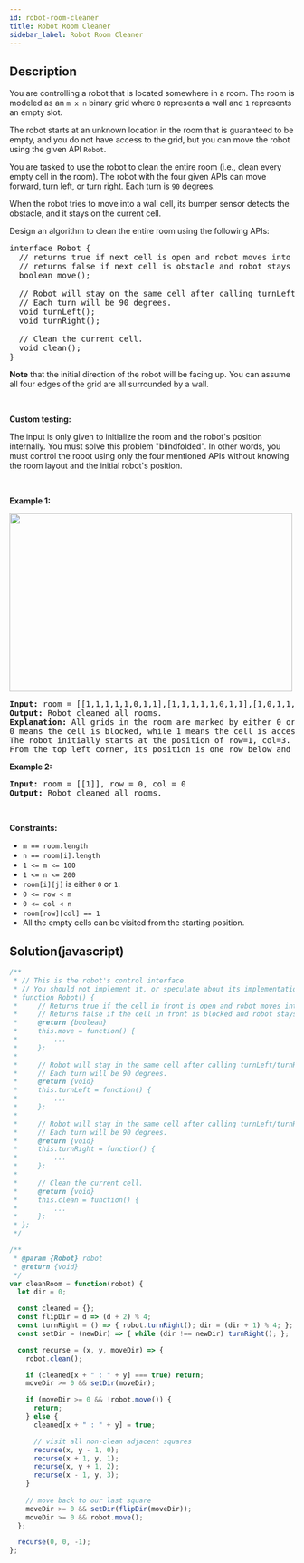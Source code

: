```yaml
---
id: robot-room-cleaner
title: Robot Room Cleaner
sidebar_label: Robot Room Cleaner
---
```

## Description
<div class="description">
<p>You are controlling a robot that is located somewhere in a room. The room is modeled as an <code>m x n</code> binary grid where <code>0</code> represents a wall and <code>1</code> represents an empty slot.</p>

<p>The robot starts at an unknown location in the room that is guaranteed to be empty, and you do not have access to the grid, but you can move the robot using the given API <code>Robot</code>.</p>

<p>You are tasked to use the robot to clean the entire room (i.e., clean every empty cell in the room). The robot with the four given APIs can move forward, turn left, or turn right. Each turn is <code>90</code> degrees.</p>

<p>When the robot tries to move into a wall cell, its bumper sensor detects the obstacle, and it stays on the current cell.</p>

<p>Design an algorithm to clean the entire room using the following APIs:</p>

<pre>
interface Robot {
  // returns true if next cell is open and robot moves into the cell.
  // returns false if next cell is obstacle and robot stays on the current cell.
  boolean move();

  // Robot will stay on the same cell after calling turnLeft/turnRight.
  // Each turn will be 90 degrees.
  void turnLeft();
  void turnRight();

  // Clean the current cell.
  void clean();
}
</pre>

<p><strong>Note</strong> that the initial direction of the robot will be facing up. You can assume all four edges of the grid are all surrounded by a wall.</p>

<p>&nbsp;</p>

<p><strong>Custom testing:</strong></p>

<p>The input is only given to initialize the room and the robot&#39;s position internally. You must solve this problem &quot;blindfolded&quot;. In other words, you must control the robot using only the four mentioned APIs without knowing the room layout and the initial robot&#39;s position.</p>

<p>&nbsp;</p>
<p><strong>Example 1:</strong></p>
<img alt="" src="https://assets.leetcode.com/uploads/2021/07/17/lc-grid.jpg" style="width: 500px; height: 314px;" />
<pre>
<strong>Input:</strong> room = [[1,1,1,1,1,0,1,1],[1,1,1,1,1,0,1,1],[1,0,1,1,1,1,1,1],[0,0,0,1,0,0,0,0],[1,1,1,1,1,1,1,1]], row = 1, col = 3
<strong>Output:</strong> Robot cleaned all rooms.
<strong>Explanation:</strong> All grids in the room are marked by either 0 or 1.
0 means the cell is blocked, while 1 means the cell is accessible.
The robot initially starts at the position of row=1, col=3.
From the top left corner, its position is one row below and three columns right.
</pre>

<p><strong>Example 2:</strong></p>

<pre>
<strong>Input:</strong> room = [[1]], row = 0, col = 0
<strong>Output:</strong> Robot cleaned all rooms.
</pre>

<p>&nbsp;</p>
<p><strong>Constraints:</strong></p>

<ul>
	<li><code>m == room.length</code></li>
	<li><code>n == room[i].length</code></li>
	<li><code>1 &lt;= m &lt;= 100</code></li>
	<li><code>1 &lt;= n &lt;= 200</code></li>
	<li><code>room[i][j]</code> is either <code>0</code> or <code>1</code>.</li>
	<li><code>0 &lt;= row &lt;&nbsp;m</code></li>
	<li><code>0 &lt;= col &lt; n</code></li>
	<li><code>room[row][col] == 1</code></li>
	<li>All the empty cells can be visited from the starting position.</li>
</ul>

</div>

## Solution(javascript)
```javascript
/**
 * // This is the robot's control interface.
 * // You should not implement it, or speculate about its implementation
 * function Robot() {
 *     // Returns true if the cell in front is open and robot moves into the cell.
 *     // Returns false if the cell in front is blocked and robot stays in the current cell.
 *     @return {boolean}
 *     this.move = function() {
 *         ...
 *     };
 *
 *     // Robot will stay in the same cell after calling turnLeft/turnRight.
 *     // Each turn will be 90 degrees.
 *     @return {void}
 *     this.turnLeft = function() {
 *         ...
 *     };
 * 
 *     // Robot will stay in the same cell after calling turnLeft/turnRight.
 *     // Each turn will be 90 degrees.
 *     @return {void} 
 *     this.turnRight = function() {
 *         ...
 *     };
 *
 *     // Clean the current cell.
 *     @return {void}
 *     this.clean = function() {
 *         ...
 *     };
 * };
 */

/**
 * @param {Robot} robot
 * @return {void}
 */
var cleanRoom = function(robot) {
  let dir = 0;

  const cleaned = {};
  const flipDir = d => (d + 2) % 4;
  const turnRight = () => { robot.turnRight(); dir = (dir + 1) % 4; };
  const setDir = (newDir) => { while (dir !== newDir) turnRight(); };

  const recurse = (x, y, moveDir) => {
    robot.clean();

    if (cleaned[x + " : " + y] === true) return;
    moveDir >= 0 && setDir(moveDir);

    if (moveDir >= 0 && !robot.move()) {
      return;
    } else {
      cleaned[x + " : " + y] = true;

      // visit all non-clean adjacent squares
      recurse(x, y - 1, 0);
      recurse(x + 1, y, 1);
      recurse(x, y + 1, 2);
      recurse(x - 1, y, 3);
    }
    
    // move back to our last square
    moveDir >= 0 && setDir(flipDir(moveDir));
    moveDir >= 0 && robot.move();
  };

  recurse(0, 0, -1);
};
```